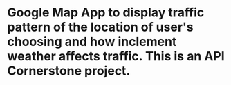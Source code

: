 # Google Map App to display traffic pattern of the location of user's choosing and how inclement weather affects traffic. This is an API Cornerstone project. 
